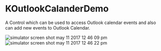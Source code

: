 # KOutlookCalanderDemo
A Control which can be used to access Outlook calendar events and also can add new events to Outlook Calendar.

![simulator screen shot may 11 2017 12 46 09 pm](https://cloud.githubusercontent.com/assets/16478904/25937166/36f0b462-3648-11e7-912c-824f5c743ce5.png)
![simulator screen shot may 11 2017 12 46 22 pm](https://cloud.githubusercontent.com/assets/16478904/25937172/3df8c0d8-3648-11e7-97f2-9aaa45d574c4.png)
